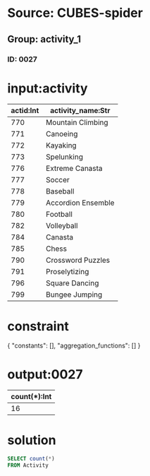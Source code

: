 # Source: CUBES-spider
## Group: activity_1
### ID: 0027

# input:activity

| actid:Int | activity_name:Str |
|---|---|
| 770 | Mountain Climbing |
| 771 | Canoeing |
| 772 | Kayaking |
| 773 | Spelunking |
| 776 | Extreme Canasta |
| 777 | Soccer |
| 778 | Baseball |
| 779 | Accordion Ensemble |
| 780 | Football |
| 782 | Volleyball |
| 784 | Canasta |
| 785 | Chess |
| 790 | Crossword Puzzles |
| 791 | Proselytizing |
| 796 | Square Dancing |
| 799 | Bungee Jumping |

# constraint

{
  "constants": [],
  "aggregation_functions": []
}

# output:0027

| count(*):Int |
|---|
| 16 |

# solution

```sql
SELECT count(*)
FROM Activity
```
